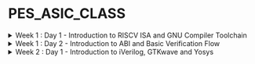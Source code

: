 
# PES_ASIC_CLASS

<details>
  <summary> Week 1 : Day 1 - Introduction to RISCV ISA and GNU Compiler Toolchain </summary>
  <br>
  
### C program for Sum 1 to N.

#### Compiling it using C compiler.

![WhatsApp Image 2023-08-21 at 13 50 19](https://github.com/kamildamudi21/PES_ASIC_CLASS/assets/141449459/b3f87d49-77e7-47c5-a5ca-17116cad44a9)

#### Compiling using RISC-V Compiler.

```
riscv64-unknown-elf-gcc -O1 -mabi=lp64 -march=rv64i -o sum1ton.o sum1ton.c
spike pk sum1ton.o
```
![WhatsApp Image 2023-08-21 at 13 50 20](https://github.com/kamildamudi21/PES_ASIC_CLASS/assets/141449459/e929d2ce-49f9-45a9-871e-3eb169cbbd35)

#### To debug the ALP generated by the compiler

```
spike -d pk sum1ton.o
```
![debug](https://github.com/kamildamudi21/PES_ASIC_CLASS/assets/141449459/a8ae913e-1623-4e06-84c8-0fef0e932645)

### C program that shows the maximum and minimum values of 64bit unsigend and signed numbers.

```
unsign_sign.c
```
![unsign](https://github.com/kamildamudi21/PES_ASIC_CLASS/assets/141449459/817ccbd8-79a1-4fa7-b45d-a1b5a5b0f722)
</details>

<details>
  <summary> Week 1 : Day 2 - Introduction to ABI and Basic Verification Flow </summary>
  <br>

### Simulate a C program using ABI function call (using registers) and execute
![DAy2_1](https://github.com/kamildamudi21/PES_ASIC_CLASS/assets/141449459/53ae4c51-715c-45ba-bc4e-46220b187f76)
![DAY2_2](https://github.com/kamildamudi21/PES_ASIC_CLASS/assets/141449459/700d7efe-a7b0-48a9-94fb-cd7200f3eef1)

</details>

<details>
  <summary> Week 2 : Day 1 - Introduction to iVerilog, GTKwave and Yosys  </summary>
  <br>
  <details>
    <summary>Iverilog gtkWave - I </summary>
    <br>
    
+ `cd vsd/sky130RTLDesignAndSynthesisWorkshop/verilog_files`
+ `iverilog good_mux.v tb_good_mux.v`
+ `./a.out`
+ ` gtkwave tb_good_mux.vcd`

  ![iverilogGTKwave1](https://github.com/kamildamudi21/PES_ASIC_CLASS/assets/141449459/f8470f83-0c2f-4264-9d9f-81c9480e1357)

  ![iverilogGTKwave1_2](https://github.com/kamildamudi21/PES_ASIC_CLASS/assets/141449459/ba25f023-c25b-4bc3-8092-a0af5f6fdf19)

  </details>

  <details>
    <br>
    <summary>Iverilog gtkWave - II</summary>
    <br>
    
    To see The Contents of the files:

    `gvim tb_good_mux.v -o good_mux.v`

  ![iverilogGTK2](https://github.com/kamildamudi21/PES_ASIC_CLASS/assets/141449459/be036b5d-5a72-4870-ace5-379d0b580024)

  </details>
    <details>
    <summary>Lab Experiments using Yosys</summary>
    <br>
      
  +   To invoke **yosys**
  -  `cd`
  -  `cd vsd/sky130RTLDesignAndSynthesisWorkshop/verilog_files`
  -   Type `yosys`
     <br>
  
    ![yosys](https://github.com/kamildamudi21/PES_ASIC_CLASS/assets/141449459/86268c2a-a383-4acb-858d-156b391fc29f)


  + ` read_liberty -lib ../lib/sky130_fd_sc_hd__tt_025C_1v80.lib`
  +  `read_verilog good_mux.v`
  +  ` synth -top good_mux`

    ![yosysgoodmux](https://github.com/kamildamudi21/PES_ASIC_CLASS/assets/141449459/e3be1520-d417-42f7-99fb-7a87db45dc29)

  + To generate the netlist

  `abc -liberty ../lib/sky130_fd_sc_hd__tt_025C_1v80.lib`
  
  <img width="271" alt="yosysabc" src="https://github.com/kamildamudi21/PES_ASIC_CLASS/assets/141449459/4418e9f7-a304-4516-983c-274dffb2ef6f">

  + To see the logic realised
   `show`

  <img width="300" alt="yosysshow" src="https://github.com/kamildamudi21/PES_ASIC_CLASS/assets/141449459/275e3fa4-cbf8-431f-bfb1-2767a666f319">

  To write the netlist

   - `write_verilog good_mux_netlist.v`
   - `!gvim good_mux_netlist.v`

  - To view a simplified code
     
     ` write_verilog -noattr good_mux_netlist.v`
     
     `!gvim good_mux_netlist.v`
    
<img width="224" alt="yosysreadnetlist" src="https://github.com/kamildamudi21/PES_ASIC_CLASS/assets/141449459/4b0c12a1-f520-43bc-bcea-5df602a15373">


![Screenshot from 2023-08-29 19-51-53](https://github.com/kamildamudi21/PES_ASIC_CLASS/assets/141449459/1836e204-2c6b-43a2-badc-46f8b14421a1)

  <details/>

<details/>  


